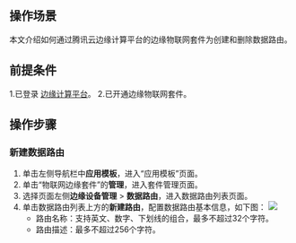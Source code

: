 ## 操作场景
本文介绍如何通过腾讯云边缘计算平台的边缘物联网套件为创建和删除数据路由。

## 前提条件
1.已登录 [边缘计算平台](https://console.cloud.tencent.com/iecp)。
2.已开通边缘物联网套件。

## 操作步骤
### 新建数据路由
1. 单击左侧导航栏中**应用模板**，进入“应用模板”页面。
2. 单击“物联网边缘套件”的**管理**，进入套件管理页面。
3. 选择页面左侧**边缘设备管理** > **数据路由**，进入数据路由列表页面。
4. 单击数据路由列表上方的**新建路由**，配置数据路由基本信息，如下图：
![](https://qcloudimg.tencent-cloud.cn/raw/42a3e0d9ff5179ec2dce54951a33835b.png)
	-  路由名称：支持英文、数字、下划线的组合，最多不超过32个字符。
	-  路由描述：最多不超过256个字符。
